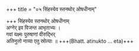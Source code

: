 +++
title = "०५ सिंहस्येव स्तनथोर् ओषधीनाम्"

+++
सिंहस्येव स्तनथोर् ओषधीनाम्  
अग्नेर् इव विजन्त आभृताभ्यः ।  
गवां यक्ष्मः पुरुषाणां वीरुद्भिर्  
अतिनुत्तो नाव्या एतु स्रोत्याः ॥ +++(Bhatt. atinukto … eta)+++